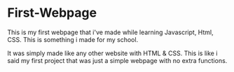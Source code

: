 # First-Webpage
This is my first webpage that i've made while learning Javascript, Html, CSS. This is something i made for my school.

It was simply made like any other website with HTML & CSS. 
This is like i said my first project that was just a simple webpage with no extra functions.
